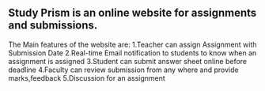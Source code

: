 Study Prism is an online website for assignments and submissions.
--
The Main features of the website are:
1.Teacher can assign Assignment with Submission Date
2.Real-time Email notification to students to know when an assignment is assigned
3.Student can submit answer sheet online before deadline
4.Faculty can review submission from any where and provide marks,feedback
5.Discussion for an assignment

